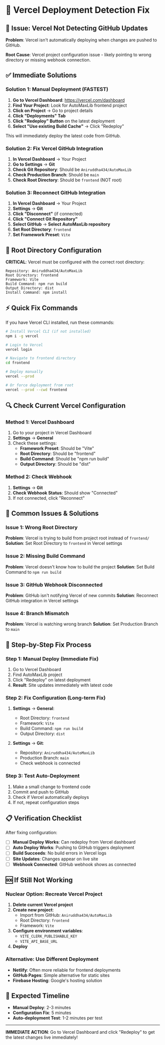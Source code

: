 # 🚀 Vercel Deployment Detection Fix

## 🎯 Issue: Vercel Not Detecting GitHub Updates

**Problem**: Vercel isn't automatically deploying when changes are pushed to GitHub.

**Root Cause**: Vercel project configuration issue - likely pointing to wrong directory or missing webhook connection.

## ✅ Immediate Solutions

### **Solution 1: Manual Deployment (FASTEST)**

1. **Go to Vercel Dashboard**: https://vercel.com/dashboard
2. **Find Your Project**: Look for AutoMaxLib frontend project
3. **Click on Project** → Go to project details
4. **Click "Deployments" Tab**
5. **Click "Redeploy" Button** on the latest deployment
6. **Select "Use existing Build Cache"** → Click "Redeploy"

This will immediately deploy the latest code from GitHub.

### **Solution 2: Fix Vercel GitHub Integration**

1. **In Vercel Dashboard** → Your Project
2. **Go to Settings** → **Git**
3. **Check Git Repository**: Should be `Aniruddha434/AutoMaxLib`
4. **Check Production Branch**: Should be `main`
5. **Check Root Directory**: Should be `frontend` (NOT root)

### **Solution 3: Reconnect GitHub Integration**

1. **In Vercel Dashboard** → Your Project
2. **Settings** → **Git**
3. **Click "Disconnect"** (if connected)
4. **Click "Connect Git Repository"**
5. **Select GitHub** → **Select AutoMaxLib repository**
6. **Set Root Directory**: `frontend`
7. **Set Framework Preset**: `Vite`

## 🔧 Root Directory Configuration

**CRITICAL**: Vercel must be configured with the correct root directory:

```
Repository: Aniruddha434/AutoMaxLib
Root Directory: frontend
Framework: Vite
Build Command: npm run build
Output Directory: dist
Install Command: npm install
```

## ⚡ Quick Fix Commands

If you have Vercel CLI installed, run these commands:

```bash
# Install Vercel CLI (if not installed)
npm i -g vercel

# Login to Vercel
vercel login

# Navigate to frontend directory
cd frontend

# Deploy manually
vercel --prod

# Or force deployment from root
vercel --prod --cwd frontend
```

## 🔍 Check Current Vercel Configuration

### **Method 1: Vercel Dashboard**
1. Go to your project in Vercel Dashboard
2. **Settings** → **General**
3. Check these settings:
   - **Framework Preset**: Should be "Vite"
   - **Root Directory**: Should be "frontend"
   - **Build Command**: Should be "npm run build"
   - **Output Directory**: Should be "dist"

### **Method 2: Check Webhook**
1. **Settings** → **Git**
2. **Check Webhook Status**: Should show "Connected"
3. If not connected, click "Reconnect"

## 🚨 Common Issues & Solutions

### **Issue 1: Wrong Root Directory**
**Problem**: Vercel is trying to build from project root instead of `frontend/`
**Solution**: Set Root Directory to `frontend` in Vercel settings

### **Issue 2: Missing Build Command**
**Problem**: Vercel doesn't know how to build the project
**Solution**: Set Build Command to `npm run build`

### **Issue 3: GitHub Webhook Disconnected**
**Problem**: GitHub isn't notifying Vercel of new commits
**Solution**: Reconnect GitHub integration in Vercel settings

### **Issue 4: Branch Mismatch**
**Problem**: Vercel is watching wrong branch
**Solution**: Set Production Branch to `main`

## 🎯 Step-by-Step Fix Process

### **Step 1: Manual Deploy (Immediate Fix)**
1. Go to Vercel Dashboard
2. Find AutoMaxLib project
3. Click "Redeploy" on latest deployment
4. **Result**: Site updates immediately with latest code

### **Step 2: Fix Configuration (Long-term Fix)**
1. **Settings** → **General**:
   - Root Directory: `frontend`
   - Framework: `Vite`
   - Build Command: `npm run build`
   - Output Directory: `dist`

2. **Settings** → **Git**:
   - Repository: `Aniruddha434/AutoMaxLib`
   - Production Branch: `main`
   - Check webhook is connected

### **Step 3: Test Auto-Deployment**
1. Make a small change to frontend code
2. Commit and push to GitHub
3. Check if Vercel automatically deploys
4. If not, repeat configuration steps

## 📋 Verification Checklist

After fixing configuration:

- [ ] **Manual Deploy Works**: Can redeploy from Vercel dashboard
- [ ] **Auto Deploy Works**: Pushing to GitHub triggers deployment
- [ ] **Build Succeeds**: No build errors in Vercel logs
- [ ] **Site Updates**: Changes appear on live site
- [ ] **Webhook Connected**: GitHub webhook shows as connected

## 🆘 If Still Not Working

### **Nuclear Option: Recreate Vercel Project**
1. **Delete current Vercel project**
2. **Create new project**:
   - Import from GitHub: `Aniruddha434/AutoMaxLib`
   - Root Directory: `frontend`
   - Framework: `Vite`
3. **Configure environment variables**:
   - `VITE_CLERK_PUBLISHABLE_KEY`
   - `VITE_API_BASE_URL`
4. **Deploy**

### **Alternative: Use Different Deployment**
- **Netlify**: Often more reliable for frontend deployments
- **GitHub Pages**: Simple alternative for static sites
- **Firebase Hosting**: Google's hosting solution

## 🚀 Expected Timeline

- **Manual Deploy**: 2-3 minutes
- **Configuration Fix**: 5 minutes
- **Auto-deployment Test**: 1-2 minutes per test

---

**IMMEDIATE ACTION**: Go to Vercel Dashboard and click "Redeploy" to get the latest changes live immediately!
